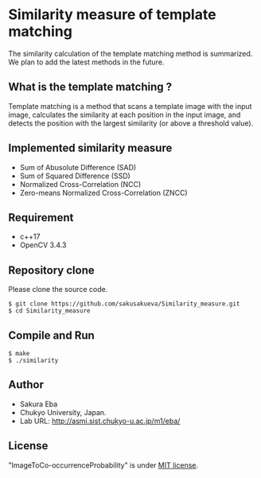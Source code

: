 # Similarity measure of template matching 
The similarity calculation of the template matching method is summarized.
We plan to add the latest methods in the future.

## What is the template matching ?
Template matching is a method that scans a template image with the input image, calculates the similarity at each position in the input image, and detects the position with the largest similarity (or above a threshold value).

## Implemented similarity measure
* Sum of Abusolute Difference (SAD)
* Sum of Squared Difference (SSD)
* Normalized Cross-Correlation (NCC)
* Zero-means Normalized Cross-Correlation (ZNCC)

## Requirement
* c++17
* OpenCV 3.4.3


## Repository clone 
Please clone the source code.<br>

~~~
$ git clone https://github.com/sakusakueva/Similarity_measure.git
$ cd Similarity_measure
~~~

## Compile and Run
~~~
$ make
$ ./similarity 
~~~

## Author
* Sakura Eba
* Chukyo University, Japan.
* Lab URL: http://asmi.sist.chukyo-u.ac.jp/m1/eba/
 
## License
"ImageToCo-occurrenceProbability" is under [MIT license](https://en.wikipedia.org/wiki/MIT_License).
